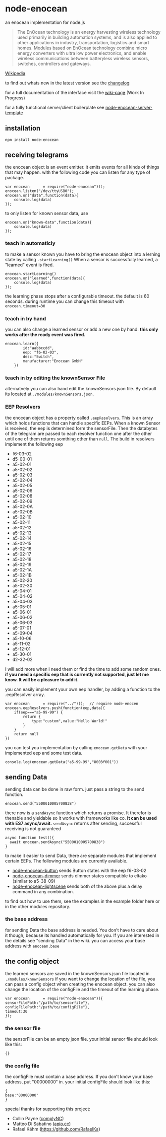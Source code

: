 # node-enocean
an enocean implementation for node.js  

>The EnOcean technology is an energy harvesting wireless technology used primarily in building automation systems, and is also applied to other applications in industry, transportation, logistics and smart homes. Modules based on EnOcean technology combine micro energy converters with ultra low power electronics, and enable wireless communications between batteryless wireless sensors, switches, controllers and gateways.    

[Wikipedia](https://en.wikipedia.org/wiki/EnOcean)

to find out whats new in the latest version see the [changelog](https://github.com/Holger-Will/node-enocean/wiki/Changelog)

for a full documentation of the interface visit the [wiki-page](https://github.com/Holger-Will/node-enocean/wiki/the-Enocean-Object) (Work In Progress)

for a fully functional server/client boilerplate see [node-enocean-server-template](https://github.com/Holger-Will/node-enocean-server-template)

## installation
```
npm install node-enocean
```
## receiving telegrams
the enocean object is an event emitter. it emits events for all kinds of things that may happen.
with the following code you can listen for any type of package.

```
var enocean      = require("node-enocean")();
enocean.listen("/dev/ttyUSB0");
enocean.on("data",function(data){   
	console.log(data)
});
```

to only listen for known sensor data, use

```
enocean.on("known-data",function(data){   
	console.log(data)
});
```


### teach in automaticly

to make a sensor known you have to bring the enocean object into a lerning state by calling `.startLearning()`
When a sensor is successfully learned, a "learned" event is fired.

```
enocean.startLearning()
enocean.on("learned",function(data){   
	console.log(data)
});
```

the learning phase stops after a configurable timeout. the default is 60 seconds.
during runtime you can change this timeout with `enocean.timeout=30`

### teach in by hand

you can also change a learned sensor or add a new one by hand. **this only works after the ready event was fired.**

```
enocean.learn({
		id:"aabbccdd",
		eep: "f6-02-03",
		desc:"Switch",
		manufacturer:"Enocean GmbH"
	})
```
### teach in by editing the knownSensor File

alternatvely you can also hand edit the knownSensors.json file. By default its located at `./modules/knownSensors.json`.

### EEP Resolvers

the enocean object has a property called `.eepResolvers`. This is an array which holds functions that can handle specific EEPs. When a known Sensor is received, the eep is determined form the sensorFile. Then the databytes of the telegram are passed to each resolver function one after the other until one of them returns somthing other than `null`. The build in resolvers implement the following eep

* f6-03-02
* d5-00-01
* a5-02-01
* a5-02-02
* a5-02-03
* a5-02-04
* a5-02-05
* a5-02-06
* a5-02-08
* a5-02-09
* a5-02-0A
* a5-02-0B
* a5-02-10
* a5-02-11
* a5-02-12
* a5-02-13
* a5-02-14
* a5-02-15
* a5-02-16
* a5-02-17
* a5-02-18
* a5-02-19
* a5-02-1A
* a5-02-1B
* a5-02-20
* a5-02-30
* a5-04-01
* a5-04-02
* a5-04-03
* a5-05-01
* a5-06-01
* a5-06-02
* a5-06-03
* a5-07-01
* a5-09-04
* a5-10-06
* a5-11-02
* a5-12-01
* a5-30-01
* d2-32-02

I will add more when i need them or find the time to add some random ones.
**if you need a specific eep that is currently not supported, just let me know. It will be a pleasure to add it.**

you can easily implement your own eep handler, by adding a function to the .eepResolver array.

```
var enocean      = require("../")();  // require node-enocen
enocean.eepResolvers.push(function(eep,data){
	if(eep==="a5-99-99") {
		return {
			type:"custom",value:"Hello World!"
		}
	}
	return null
})
```

you can test you implementation by calling `enocean.getData` with your implemented eep and some test data.

```
console.log(enocean.getData("a5-99-99","8003f001"))
```

## sending Data

sending data can be done in raw form. just pass a string to the send function.   

`enocean.send("5500010005700838")`

there now is a `sendAsync` function which returns a promise. It therefor is thenable and yieldable so it works with frameworks like co. **It can be used with ES7 async/await.**
`sendAsync` returns after sending, successful receiving is not guaranteed

    async function test(){
      await enocean.sendAsync("5500010005700838")
    }

to make it easier to send Data, there are separate modules that implement certain EEPs. The following modules are currently available.

* [node-enocean-button](https://github.com/Holger-Will/node-enocean-button) sends Button states with the eep f6-03-02
* [node-enocean-dimmer](https://github.com/Holger-Will/node-enocean-dimmer) sends dimmer states compatible to eltako (similar to a5-38-09)
* [node-enocean-lightscene](https://github.com/Holger-Will/node-enocean-dimmer) sends both of the above plus a delay command in any combination.

to find out how to use them, see the examples in the example folder here or in the other modules repository.

### the base address

for sending Data the base address is needed. You don't have to care about it though, because its handled automatically for you. If you are interested in the details see "sending Data" in the wiki.
you can access your base address with `enocean.base`

## the config object

the learned sensors are saved in the knownSensors.json file located in `./modules/knownSensors`
if you want to change the location of the file, you can pass a config object when creating the enocean object.
you can also change the location of the configFile and the timeout of the learning phase.

```
var enocean      = require("node-enocean")({
sensorFilePath:"/path/to/sensorfile"},
configFilePath:"/path/to/configFile"},
timeout:30
});
```
### the sensor file
the sensorFile can be an empty json file. your initial sensor file should look like this:
```
{}
```
### the config file
the configFile must contain a base address. If you don't know your base address, put "00000000" in. your initial configFile should look like this:
```
{
base:"00000000"
}
```

special thanks for supporting this project:

* Collin Payne ([complyNC](http://www.complync.com/))
* Matteo Di Sabatino ([apio.cc](http://apio.cc))
* Rafael Kähm (https://github.com/RafaelKa)
